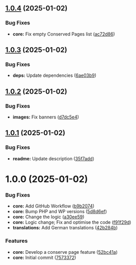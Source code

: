 ## [1.0.4](https://github.com/lexo-ch/lexo-conserve-pages/compare/v1.0.3...v1.0.4) (2025-01-02)


### Bug Fixes

* **core:** Fix empty Conserved Pages list ([ac72d86](https://github.com/lexo-ch/lexo-conserve-pages/commit/ac72d86d74476c9838bc94857868c337cecb3289))

## [1.0.3](https://github.com/lexo-ch/lexo-conserve-pages/compare/v1.0.2...v1.0.3) (2025-01-02)


### Bug Fixes

* **deps:** Update dependencies ([6ae03b9](https://github.com/lexo-ch/lexo-conserve-pages/commit/6ae03b9415b8e4774efa3fa1073a8b0251cabbe5))

## [1.0.2](https://github.com/lexo-ch/lexo-conserve-pages/compare/v1.0.1...v1.0.2) (2025-01-02)


### Bug Fixes

* **images:** Fix banners ([d7dc5e4](https://github.com/lexo-ch/lexo-conserve-pages/commit/d7dc5e42ea01ed1791c88e3fa4f3d4cfab6f4ee3))

## [1.0.1](https://github.com/lexo-ch/lexo-conserve-pages/compare/v1.0.0...v1.0.1) (2025-01-02)


### Bug Fixes

* **readme:** Update description ([35f7add](https://github.com/lexo-ch/lexo-conserve-pages/commit/35f7add6e561061af570f4f0bef444aad3106b86))

# 1.0.0 (2025-01-02)


### Bug Fixes

* **core:** Add GitHub Workflow ([b9b2074](https://github.com/lexo-ch/lexo-conserve-pages/commit/b9b2074a679bc684ac374c56a7b5b5f589300c92))
* **core:** Bump PHP and WP versions ([5d8d6ef](https://github.com/lexo-ch/lexo-conserve-pages/commit/5d8d6eff06625d6e8876b562af15f1d0295041d3))
* **core:** Change the logic ([a30ee59](https://github.com/lexo-ch/lexo-conserve-pages/commit/a30ee5972e083913226b5c120ae9fcfde3ca72a5))
* **core:** Logic change; Fix and optimise the code ([f91f29d](https://github.com/lexo-ch/lexo-conserve-pages/commit/f91f29d9b03328555b4db824e1ea82ed440cdd4e))
* **translations:** Add German translations ([42b284b](https://github.com/lexo-ch/lexo-conserve-pages/commit/42b284bca8a3f76950a1eaebe57556bbe3f93fb9))


### Features

* **core:** Develop a conserve page feature ([52bc41a](https://github.com/lexo-ch/lexo-conserve-pages/commit/52bc41a9aef780d9c4a250a53dfdbdb1fd0fdf90))
* **core:** Initial commit ([7573372](https://github.com/lexo-ch/lexo-conserve-pages/commit/757337235371366567b088ddcced74d2e329d8cf))
